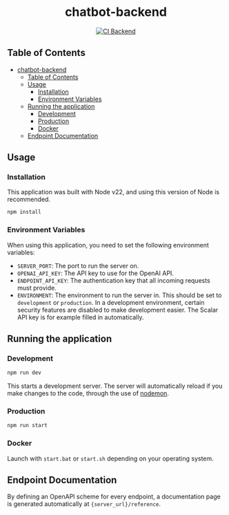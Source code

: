 <div align="center">

# chatbot-backend

[![CI Backend](https://github.com/VirtualButFake/chatbot-sdk/actions/workflows/ci-backend.yaml/badge.svg)](https://github.com/VirtualButFake/chatbot-sdk/actions)

</div>

## Table of Contents

- [chatbot-backend](#chatbot-backend)
    - [Table of Contents](#table-of-contents)
    - [Usage](#usage)
        - [Installation](#installation)
        - [Environment Variables](#environment-variables)
    - [Running the application](#running-the-application)
        - [Development](#development)
        - [Production](#production)
        - [Docker](#docker)
    - [Endpoint Documentation](#endpoint-documentation)

## Usage

### Installation

This application was built with Node v22, and using this version of Node is recommended.

```bash
npm install
```

### Environment Variables

When using this application, you need to set the following environment variables:

- `SERVER_PORT`: The port to run the server on.
- `OPENAI_API_KEY`: The API key to use for the OpenAI API.
- `ENDPOINT_API_KEY`: The authentication key that all incoming requests must provide.
- `ENVIRONMENT`: The environment to run the server in. This should be set to `development` or `production`. In a development environment, certain security features are disabled to make development easier. The Scalar API key is for example filled in automatically.

## Running the application

### Development

```bash
npm run dev
```

This starts a development server. The server will automatically reload if you make changes to the code, through the use of [nodemon](https://github.com/remy/nodemon).

### Production

```bash
npm run start
```

### Docker

Launch with `start.bat` or `start.sh` depending on your operating system.

## Endpoint Documentation

By defining an OpenAPI scheme for every endpoint, a documentation page is generated automatically at `{server_url}/reference`.
